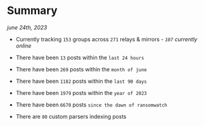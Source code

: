 
# Summary
_june 24th, 2023_

- Currently tracking `153` groups across `271` relays & mirrors - _`107` currently online_

- There have been `13` posts within the `last 24 hours`

- There have been `269` posts within the `month of june`

- There have been `1182` posts within the `last 90 days`

- There have been `1979` posts within the `year of 2023`

- There have been `6670` posts `since the dawn of ransomwatch`

- There are `80` custom parsers indexing posts
